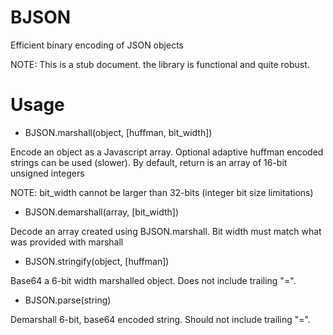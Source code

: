 BJSON
=====

Efficient binary encoding of JSON objects

NOTE: This is a stub document.  the library is functional and quite robust.

Usage
=====

* BJSON.marshall(object, [huffman, bit_width])

Encode an object as a Javascript array.  Optional adaptive huffman encoded strings can be used (slower).
By default, return is an array of 16-bit unsigned integers

NOTE: bit_width cannot be larger than 32-bits (integer bit size limitations)

* BJSON.demarshall(array, [bit_width])

Decode an array created using BJSON.marshall.  Bit width must match what was provided with marshall

* BJSON.stringify(object, [huffman])

Base64 a 6-bit width marshalled object.  Does not include trailing "=".

* BJSON.parse(string)

Demarshall 6-bit, base64 encoded string.  Should not include trailing "=".